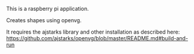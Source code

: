This is a raspberry pi application. 

Creates shapes using openvg.

It requires the ajstarks library and other installation as described here:
https://github.com/ajstarks/openvg/blob/master/README.md#build-and-run
